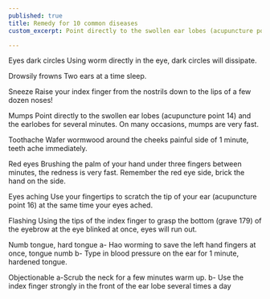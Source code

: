 ```yaml
---
published: true
title: Remedy for 10 common diseases
custom_excerpt: Point directly to the swollen ear lobes (acupuncture point 14) and the earlobes for several minutes. On many occasions, mumps are very fast.

---
```


Eyes dark circles
Using worm directly in the eye, dark circles will dissipate.

Drowsily frowns
Two ears at a time sleep.

Sneeze
Raise your index finger from the nostrils down to the lips of a few dozen noses!

Mumps
Point directly to the swollen ear lobes (acupuncture point 14) and the earlobes for several minutes. On many occasions, mumps are very fast.

Toothache
Wafer wormwood around the cheeks painful side of 1 minute, teeth ache immediately.

Red eyes
Brushing the palm of your hand under three fingers between minutes, the redness is very fast. Remember the red eye side, brick the hand on the side.

Eyes aching
Use your fingertips to scratch the tip of your ear (acupuncture point 16) at the same time your eyes ached.

Flashing
Using the tips of the index finger to grasp the bottom (grave 179) of the eyebrow at the eye blinked at once, eyes will run out.

Numb tongue, hard tongue
a- Hao worming to save the left hand fingers at once, tongue numb b- Type in blood pressure on the ear for 1 minute, hardened tongue.

Objectionable
a-Scrub the neck for a few minutes warm up. b- Use the index finger strongly in the front of the ear lobe several times a day